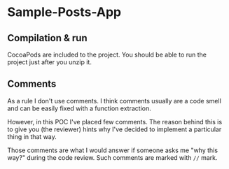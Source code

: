 # Sample-Posts-App

## Compilation & run
CocoaPods are included to the project. You should be able to run the project just after you unzip it. 

## Comments
As a rule I don't use comments. I think comments usually are a code smell and can be easily fixed with a function extraction. 

However, in this POC I've placed few comments. The reason behind this is to give you (the reviewer) hints why I've decided to implement a particular thing in that way. 

Those comments are what I would answer if someone asks me "why this way?" during the code review. Such comments are marked with `//` mark.
